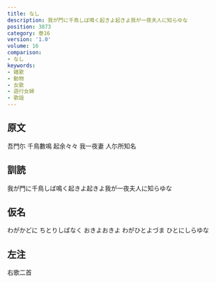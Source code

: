 ```yaml
---
title: なし
description: 我が門に千鳥しば鳴く起きよ起きよ我が一夜夫人に知らゆな
position: 3873
category: 巻16
version: '1.0'
volume: 16
comparison:
- なし
keywords:
- 雑歌
- 動物
- 女歌
- 遊行女婦
- 歌謡
---
```


## 原文

吾門尓 千鳥數鳴 起余々々 我一夜妻 人尓所知名

## 訓読

我が門に千鳥しば鳴く起きよ起きよ我が一夜夫人に知らゆな

## 仮名

わがかどに ちとりしばなく おきよおきよ わがひとよづま ひとにしらゆな

## 左注

右歌二首
